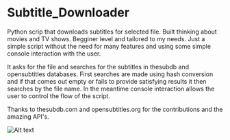 # Subtitle_Downloader
Python scrip that downloads subtitles for selected file. Built thinking about movies and TV shows.
Begginer level and tailored to my needs. Just a simple script without the need for many features and using some simple console interaction with the user.

It asks for the file and searches for the subtitles in thesubdb and opensubtitles databases. First searches are made using hash conversion and if that comes out empty or fails to provide satisfying results it then searches by the file name. In the meantime console interaction allows the user to control the flow of the script.

Thanks to thesubdb.com and opensubtitles.org for the contributions and the amazing API's.

![Alt text](https://github.com/Nuno94/demo_gifs/blob/master/film_stats_example.gif)
